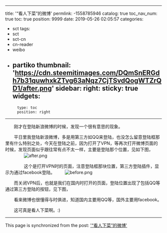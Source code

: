 
---
title: '“看人下菜”的微博'
permlink: -1558785946
catalog: true
toc_nav_num: true
toc: true
position: 9999
date: 2019-05-26 02:05:57
categories:
- sct
tags:
- sct
- sct-cn
- cn-reader
- weibo
- partiko
thumbnail: 'https://cdn.steemitimages.com/DQmSnERGdh7b31quwhxkZTvg63aNqz7CjTSvdQogWTZrQD1/after.png'
sidebar:
    right:
        sticky: true
widgets:
    -
        type: toc
        position: right
---


　　刚才在登陆新浪微博的时候，发现一个很有意思的现象。

　　平日里我登陆新浪微博，多是用第三方如QQ来登陆，也没怎么留意登陆框那里有什么特别之处，今天在登陆之前，因为打开了VPN，等再次打开微博页面的时候，发现页面似乎跟往常有点不太一样，主要是登陆那个位置，见如下图，
　　
　　![after.png](https://cdn.steemitimages.com/DQmSnERGdh7b31quwhxkZTvg63aNqz7CjTSvdQogWTZrQD1/after.png)

　　
　　这个是打开VPN时的页面，注意登陆框那块位置，第三方登陆插件，显示为通过facebook登陆。
　　![before.png](https://cdn.steemitimages.com/DQmXoiSf6mdxRVpqdiuBcJ1pThXkJLJgvdbao8q9RdvzRoj/before.png)

　　而关闭VPN后，也就是我们在国内时打开的页面，登陆位置出现了包括QQ等通过第三方登陆的按钮，见下图，

　　看来微博也很懂得与时俱进，知道国内主要用QQ等，国外主要用facebook。

　　这可真是看人下菜啊。:)

- - -

This page is synchronized from the post: ['“看人下菜”的微博'](https://steemit.com/@rivalhw/-1558785946)
